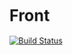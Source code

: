 # Front
<!-- Status do TravisCI -->
[![Build Status](https://travis-ci.org/MDIORotaractTI/Front.svg?branch=master)](https://travis-ci.org/MDIORotaractTI/Front)
